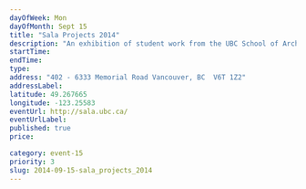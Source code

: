 ```yaml
---
dayOfWeek: Mon
dayOfMonth: Sept 15
title: "Sala Projects 2014"
description: "An exhibition of student work from the UBC School of Architecture and Landscape Architecture. Runs to September 30 at the Lasserre Building, 7am-9pm (closed weekends)."
startTime: 
endTime: 
type: 
address: "402 - 6333 Memorial Road Vancouver, BC  V6T 1Z2"
addressLabel: 
latitude: 49.267665
longitude: -123.25583
eventUrl: http://sala.ubc.ca/
eventUrlLabel: 
published: true
price: 

category: event-15
priority: 3
slug: 2014-09-15-sala_projects_2014
---
```


